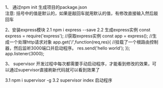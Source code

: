 


1、 通过npm init 生成项目的package.json  
注意: 括号中的值是默认的，如果是敲回车就用默认的值，有修改直接输入然后敲回车

2、安装express模块
  2.1 npm i express --save 
  2.2 生成express实例
  const express = require('express');   //获取express实例
  const app = express();   //生成一个处理http请求对象
  app.get('/',function(req,res){  //挂载了一个根路由控制器，然后监听3000端口并启动程序。
    res.send('hello world');
  });
  app.listener(3000);

3、 supervisor
开发过程中每次都需要手动启动程序，才能看到修改的效果，可以通过supervisor直接刷新代码就可以看到效果了

 3.1 npm i supervisor -g
 3.2 supervisor index 启动程序
